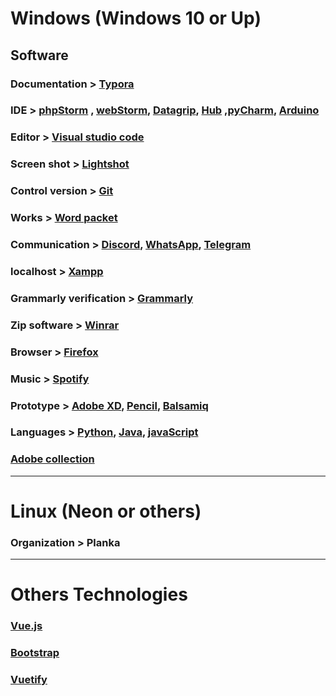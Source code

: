 # Windows (Windows 10 or Up)

## Software

### Documentation > [Typora](https://typora.io/#windows)

### IDE > [phpStorm](https://www.jetbrains.com/phpstorm/?fromMenu) , [webStorm](https://www.jetbrains.com/webstorm/?fromMenu), [Datagrip](https://www.jetbrains.com/datagrip/?fromMenu), [Hub](https://www.jetbrains.com/hub/?fromMenu) ,[pyCharm](https://www.jetbrains.com/pycharm/?fromMenu), [Arduino](https://www.arduino.cc/en/Main/Software)

### Editor > [Visual studio code](https://code.visualstudio.com/)

### Screen shot > [Lightshot](https://app.prntscr.com/pt-br/index.html)

### Control version > [Git](https://git-scm.com/)

### Works > [Word packet](https://www.office.com/)

### Communication > [Discord](https://discordapp.com/), [WhatsApp](https://www.whatsapp.com/), [Telegram](https://telegram.org/)

### localhost > [Xampp](https://www.apachefriends.org/index.html)

### Grammarly verification > [Grammarly](https://www.grammarly.com/)

### Zip software > [Winrar](https://www.win-rar.com/start.html?&L=0)

### Browser > [Firefox](https://www.mozilla.org/en-US/firefox/new/)

### Music > [Spotify](https://www.spotify.com/)

### Prototype > [Adobe XD](https://www.adobe.com/products/xd.html), [Pencil](https://pencil.evolus.vn/), [Balsamiq](https://balsamiq.com/)

### Languages > [Python](https://www.python.org/downloads/), [Java](https://www.java.com/pt_BR/download/), [javaScript](https://www.npmjs.com/)

### [Adobe collection](https://www.adobe.com/creativecloud/desktop-app.html)

------

# Linux (Neon or others)

### Organization > Planka

------

# Others Technologies 

### [Vue.js](https://vuejs.org)

### [Bootstrap](https://getbootstrap.com/)

### [Vuetify](https://vuetifyjs.com/en/)

